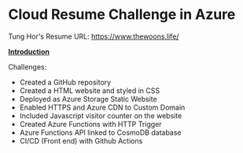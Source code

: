 # Cloud Resume Challenge in Azure 

Tung Hor's Resume URL: https://www.thewoons.life/

<b><u>Introduction</u></b>

Challenges:
- Created a GitHub repository
- Created a HTML website and styled in CSS
- Deployed as Azure Storage Static Website 
- Enabled HTTPS and Azure CDN to Custom Domain
- Included Javascript visitor counter on the website
- Created Azure Functions with HTTP Trigger 
- Azure Functions API linked to CosmoDB database
- CI/CD (Front end) with Github Actions 


  


